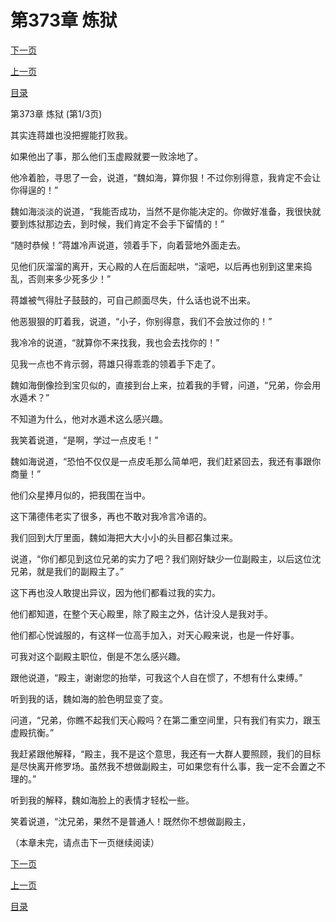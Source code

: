 <h1>第373章   炼狱</h1>
            <div><p><a href="./1117_%E7%AC%AC373%E7%AB%A0_%E7%82%BC%E7%8B%B1.md">下一页</a></p><p><a href="./1115_%E7%AC%AC372%E7%AB%A0_%E4%B8%89%E5%B1%80%E5%AE%9A%E8%BE%93%E8%B5%A2.md">上一页</a></p><p><a href="../">目录</a></p></div>
            <div><p>第373章   炼狱 (第1/3页)</p><p>其实连蒋雄也没把握能打败我。</p><p>如果他出了事，那么他们玉虚殿就要一败涂地了。</p><p>他冷着脸，寻思了一会，说道，“魏如海，算你狠！不过你别得意，我肯定不会让你得逞的！”</p><p>魏如海淡淡的说道，“我能否成功，当然不是你能决定的。你做好准备，我很快就要到炼狱那边去，到时候，我们肯定不会手下留情的！”</p><p>“随时恭候！”蒋雄冷声说道，领着手下，向着营地外面走去。</p><p>见他们灰溜溜的离开，天心殿的人在后面起哄，“滚吧，以后再也别到这里来捣乱，否则来多少死多少！”</p><p>蒋雄被气得肚子鼓鼓的，可自己颜面尽失，什么话也说不出来。</p><p>他恶狠狠的盯着我，说道，“小子，你别得意，我们不会放过你的！”</p><p>我冷冷的说道，“就算你不来找我，我也会去找你的！”</p><p>见我一点也不肯示弱，蒋雄只得乖乖的领着手下走了。</p><p>魏如海倒像捡到宝贝似的，直接到台上来，拉着我的手臂，问道，“兄弟，你会用水遁术？”</p><p>不知道为什么，他对水遁术这么感兴趣。</p><p>我笑着说道，“是啊，学过一点皮毛！”</p><p>魏如海说道，“恐怕不仅仅是一点皮毛那么简单吧，我们赶紧回去，我还有事跟你商量！”</p><p>他们众星捧月似的，把我围在当中。</p><p>这下蒲德伟老实了很多，再也不敢对我冷言冷语的。</p><p>我们回到大厅里面，魏如海把大大小小的头目都召集过来。</p><p>说道，“你们都见到这位兄弟的实力了吧？我们刚好缺少一位副殿主，以后这位沈兄弟，就是我们的副殿主了。”</p><p>这下再也没人敢提出异议，因为他们都看过我的实力。</p><p>他们都知道，在整个天心殿里，除了殿主之外，估计没人是我对手。</p><p>他们都心悦诚服的，有这样一位高手加入，对天心殿来说，也是一件好事。</p><p>可我对这个副殿主职位，倒是不怎么感兴趣。</p><p>跟他说道，“殿主，谢谢您的抬举，可我这个人自在惯了，不想有什么束缚。”</p><p>听到我的话，魏如海的脸色明显变了变。</p><p>问道，“兄弟，你瞧不起我们天心殿吗？在第二重空间里，只有我们有实力，跟玉虚殿抗衡。”</p><p>我赶紧跟他解释，“殿主，我不是这个意思，我还有一大群人要照顾，我们的目标是尽快离开修罗场。虽然我不想做副殿主，可如果您有什么事，我一定不会置之不理的。”</p><p>听到我的解释，魏如海脸上的表情才轻松一些。</p><p>笑着说道，“沈兄弟，果然不是普通人！既然你不想做副殿主，</p><p>（本章未完，请点击下一页继续阅读）</p></div>
            <div><p><a href="./1117_%E7%AC%AC373%E7%AB%A0_%E7%82%BC%E7%8B%B1.md">下一页</a></p><p><a href="./1115_%E7%AC%AC372%E7%AB%A0_%E4%B8%89%E5%B1%80%E5%AE%9A%E8%BE%93%E8%B5%A2.md">上一页</a></p><p><a href="../">目录</a></p></div>